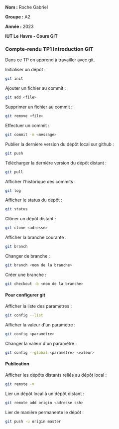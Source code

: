 **Nom :** Roche Gabriel

**Groupe :** A2

**Année :** 2023

**IUT Le Havre - Cours GIT**

### Compte-rendu TP1 Introduction GIT

Dans ce TP on apprend à travailler avec git.

Initialiser un dépôt :
```bash
git init
```

Ajouter un fichier au commit :
```bash
git add <file>
```

Supprimer un fichier au commit :
```bash
git remove <file>
```

Effectuer un commit :
```bash
git commit -m <message> 
```

Publier la dernière version du dépôt local sur github :
```bash
git push
```

Télécharger la dernière version du dépôt distant :
```bash
git pull
```

Afficher l'historique des commits :
```bash
git log
```

Afficher le status du dépôt :
```bash
git status
```

Clôner un dépôt distant :
```bash
git clone <adresse>
```

Afficher la branche courante :
```bash
git branch
```

Changer de branche :
```bash
git branch <nom de la branche>
```

Créer une branche :
```bash
git checkout -b <nom de la branche> 
```

#### Pour configurer git

Afficher la liste des paramètres :
```bash
git config --list
```

Afficher la valeur d'un paramètre :
```bash
git config <paramètre>
```

Changer la valeur d'un paramètre :
```bash
git config --global <paramètre> <valeur>
```

#### Publication

Afficher les dépôts distants reliés au dépôt local :
```bash
git remote -v
```

Lier un dépôt local à un dépôt distant :
```bash
git remote add origin <adresse ssh>
```

Lier de manière permanente le dépôt :
```bash
git push -u origin master
```